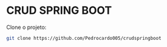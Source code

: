 # CRUD SPRING BOOT

Clone o projeto:
```bash
git clone https://github.com/Pedrocardo005/crudspringboot
```